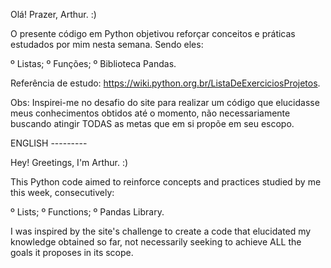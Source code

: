 Olá! Prazer, Arthur. :)

O presente código em Python objetivou reforçar conceitos e práticas estudados por mim nesta semana. Sendo eles:

º Listas;
º Funções;
º Biblioteca Pandas.

Referência de estudo: https://wiki.python.org.br/ListaDeExerciciosProjetos.

Obs:
Inspirei-me no desafio do site para realizar um código que elucidasse meus conhecimentos obtidos até o momento, 
não necessariamente buscando atingir TODAS as metas que em si propõe em seu escopo.

ENGLISH ---------

Hey! Greetings, I'm Arthur. :)

This Python code aimed to reinforce concepts and practices studied by me this week, consecutively:

º Lists;
º Functions;
º Pandas Library.

I was inspired by the site's challenge to create a code that elucidated my knowledge obtained so far,
not necessarily seeking to achieve ALL the goals it proposes in its scope.
